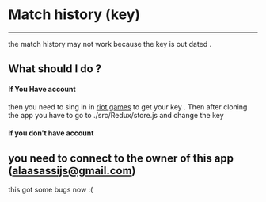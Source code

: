 # Match history (key)
---
the match history may not work because the key is out dated .
## What should I do ?
#### If You Have account 
then you need to sing in in [riot games](https://developer.riotgames.com/) to get your key . Then after cloning the app you have to go to ./src/Redux/store.js and change the key 
#### if you don't have account 
you need  to connect to the owner of this app (alaasassijs@gmail.com) 
---
this got some bugs now :(
